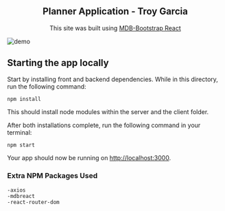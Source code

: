 <h1 align="center">
  
</h1>
<h2 align="center">
  Planner Application - Troy Garcia
</h2>
<p align="center">
  This site was built using <a href="https://mdbootstrap.com/docs/react/" target="_blank">MDB-Bootstrap React</a> 
</p>

![demo]()

## Starting the app locally

Start by installing front and backend dependencies. While in this directory, run the following command:

```
npm install
```

This should install node modules within the server and the client folder.

After both installations complete, run the following command in your terminal:

```
npm start
```

Your app should now be running on <http://localhost:3000>.

### Extra NPM Packages Used
```
-axios
-mdbreact
-react-router-dom
```